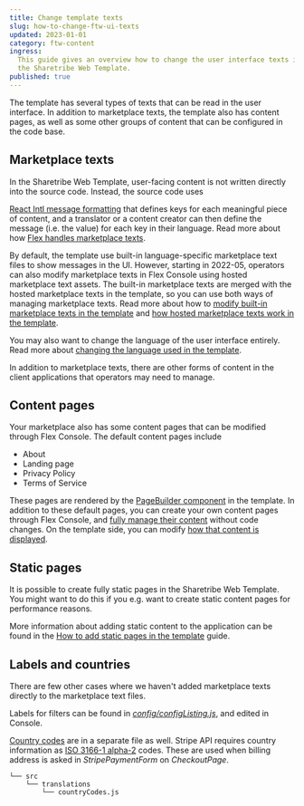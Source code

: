 ```yaml
---
title: Change template texts
slug: how-to-change-ftw-ui-texts
updated: 2023-01-01
category: ftw-content
ingress:
  This guide gives an overview how to change the user interface texts in
  the Sharetribe Web Template.
published: true
---
```


The template has several types of texts that can be read in the user
interface. In addition to marketplace texts, the template also has
content pages, as well as some other groups of content that can be
configured in the code base.

## Marketplace texts

In the Sharetribe Web Template, user-facing content is not written
directly into the source code. Instead, the source code uses

[React Intl message formatting](https://formatjs.io/docs/intl#formatmessage)
that defines keys for each meaningful piece of content, and a translator
or a content creator can then define the message (i.e. the value) for
each key in their language. Read more about how
[Flex handles marketplace texts](/concepts/marketplace-texts/).

By default, the template use built-in language-specific marketplace text
files to show messages in the UI. However, starting in 2022-05,
operators can also modify marketplace texts in Flex Console using hosted
marketplace text assets. The built-in marketplace texts are merged with
the hosted marketplace texts in the template, so you can use both ways
of managing marketplace texts. Read more about how to
[modify built-in marketplace texts in the template](/ftw/how-to-change-ftw-bundled-marketplace-texts/)
and
[how hosted marketplace texts work in the template](/ftw/hosted-marketplace-texts/).

You may also want to change the language of the user interface entirely.
Read more about
[changing the language used in the template](/ftw/how-to-change-ftw-language/).

In addition to marketplace texts, there are other forms of content in
the client applications that operators may need to manage.

## Content pages

Your marketplace also has some content pages that can be modified
through Flex Console. The default content pages include

- About
- Landing page
- Privacy Policy
- Terms of Service

These pages are rendered by the
[PageBuilder component](/ftw/page-builder/) in the template. In addition
to these default pages, you can create your own content pages through
Flex Console, and
[fully manage their content](/concepts/content-management/) without code
changes. On the template side, you can modify
[how that content is displayed](/how-to/options-prop/).

## Static pages

It is possible to create fully static pages in the Sharetribe Web
Template. You might want to do this if you e.g. want to create static
content pages for performance reasons.

More information about adding static content to the application can be
found in the
[How to add static pages in the template](/ftw/how-to-add-static-pages-in-ftw/)
guide.

## Labels and countries

There are few other cases where we haven't added marketplace texts
directly to the marketplace text files.

Labels for filters can be found in
[_config/configListing.js_](https://github.com/sharetribe/web-template/blob/main/src/config/configListing.js),
and edited in Console.

[Country codes](https://github.com/sharetribe/web-template/blob/master/src/translations/countryCodes.js)
are in a separate file as well. Stripe API requires country information
as
[ISO 3166-1 alpha-2](https://en.wikipedia.org/wiki/ISO_3166-1_alpha-2)
codes. These are used when billing address is asked in
_StripePaymentForm_ on _CheckoutPage_.

```shell
└── src
    └── translations
        └── countryCodes.js
```
